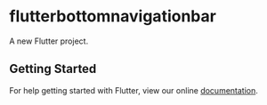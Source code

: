 # flutterbottomnavigationbar

A new Flutter project.

## Getting Started

For help getting started with Flutter, view our online
[documentation](https://flutter.io/).
